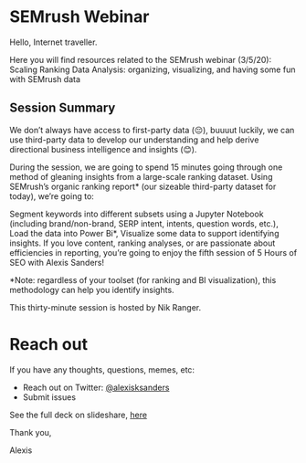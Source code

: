 # SEMrush Webinar

Hello, Internet traveller. 

Here you will find resources related to the SEMrush webinar (3/5/20):
Scaling Ranking Data Analysis: organizing, visualizing, and having some fun with SEMrush data

## Session Summary
We don’t always have access to first-party data (😔), buuuut luckily, we can use third-party data to develop our understanding and help derive directional business intelligence and insights (😊).

During the session, we are going to spend 15 minutes going through one method of gleaning insights from a large-scale ranking dataset. Using SEMrush’s organic ranking report* (our sizeable third-party dataset for today), we’re going to:

Segment keywords into different subsets using a Jupyter Notebook (including brand/non-brand, SERP intent, intents, question words, etc.),
Load the data into Power Bi*,
Visualize some data to support identifying insights.
If you love content, ranking analyses, or are passionate about efficiencies in reporting, you’re going to enjoy the fifth session of 5 Hours of SEO with Alexis Sanders!

*Note: regardless of your toolset (for ranking and BI visualization), this methodology can help you identify insights.

This thirty-minute session is hosted by Nik Ranger.

# Reach out
If you have any thoughts, questions, memes, etc:
* Reach out on Twitter: <a href="https://twitter.com/alexisksanders">@alexisksanders</a>
* Submit issues 

See the full deck on slideshare, <a href="https://www.slideshare.net/sandersal1">here</a>

Thank you,

Alexis
